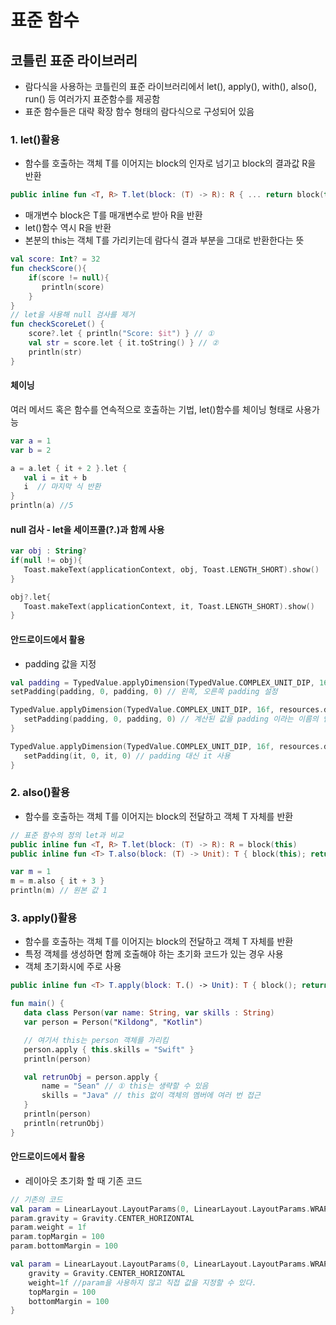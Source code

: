 # 표준 함수 

## 코틀린 표준 라이브러리 
 * 람다식을 사용하는 코틀린의 표준 라이브러리에서 let(), apply(), with(), also(), run() 등 여러가지 표준함수를 제공함
 * 표준 함수들은 대략 확장 함수 형태의 람다식으로 구성되어 있음
 
### 1. let()활용
 * 함수를 호출하는 객체 T를 이어지는 block의 인자로 넘기고 block의 결과값 R을 반환
 ```Kotlin
 public inline fun <T, R> T.let(block: (T) -> R): R { ... return block(this) }
 ```
 * 매개변수 block은 T를 매개변수로 받아 R을 반환
 * let()함수 역시 R을 반환
 * 본분의 this는 객체 T를 가리키는데 람다식 결과 부분을 그대로 반환한다는 뜻

 ```Kotlin
 val score: Int? = 32
 fun checkScore(){
     if(score != null){
        println(score)
     }
 }
 // let을 사용해 null 검사를 제거
 fun checkScoreLet() {
     score?.let { println("Score: $it") } // ①
     val str = score.let { it.toString() } // ②
     println(str)
 }
 ```
 #### 체이닝 
 여러 메서드 혹은 함수를 연속적으로 호출하는 기법, let()함수를 체이닝 형태로 사용가능
 ```Kotlin
 var a = 1
 var b = 2

 a = a.let { it + 2 }.let {
    val i = it + b
    i  // 마지막 식 반환
 }
 println(a) //5
 ```
 #### null 검사 - let을 세이프콜(?.)과 함께 사용
 ```Kotlin
 var obj : String?
 if(null != obj){
    Toast.makeText(applicationContext, obj, Toast.LENGTH_SHORT).show()
 }
 
 obj?.let{
    Toast.makeText(applicationContext, it, Toast.LENGTH_SHORT).show()
 }
 ```
 
 #### 안드로이드에서 활용
  * padding 값을 지정
 ```Kotlin
 val padding = TypedValue.applyDimension(TypedValue.COMPLEX_UNIT_DIP, 16f, resources.displayMetrics).toInt()
 setPadding(padding, 0, padding, 0) // 왼쪽, 오른쪽 padding 설정
 
 TypedValue.applyDimension(TypedValue.COMPLEX_UNIT_DIP, 16f, resources.displayMetrics).toInt().let{ padding ->  
    setPadding(padding, 0, padding, 0) // 계산된 값을 padding 이라는 이름의 인자로 받음
 }
 
 TypedValue.applyDimension(TypedValue.COMPLEX_UNIT_DIP, 16f, resources.displayMetrics).toInt().let{ padding ->  
    setPadding(it, 0, it, 0) // padding 대신 it 사용
 }
 ```

 ### 2. also()활용
  * 함수를 호출하는 객체 T를 이어지는 block의 전달하고 객체 T 자체를 반환
 ```Kotlin
 // 표준 함수의 정의 let과 비교
 public inline fun <T, R> T.let(block: (T) -> R): R = block(this)
 public inline fun <T> T.also(block: (T) -> Unit): T { block(this); return this }
 ```
 ```Kotlin
 var m = 1
 m = m.also { it + 3 }
 println(m) // 원본 값 1
 ```
 
 ### 3. apply()활용
  * 함수를 호출하는 객체 T를 이어지는 block의 전달하고 객체 T 자체를 반환
  * 특정 객체를 생성하면 함께 호출해야 하는 초기화 코드가 있는 경우 사용
  * 객체 초기화시에 주로 사용
 ```Kotlin
 public inline fun <T> T.apply(block: T.() -> Unit): T { block(); return this }
 ```
 ```Kotlin
 fun main() {
    data class Person(var name: String, var skills : String)
    var person = Person("Kildong", "Kotlin")

    // 여기서 this는 person 객체를 가리킴
    person.apply { this.skills = "Swift" }
    println(person)

    val retrunObj = person.apply { 
        name = "Sean" // ① this는 생략할 수 있음
        skills = "Java" // this 없이 객체의 멤버에 여러 번 접근
    }
    println(person)
    println(retrunObj)
 }
 ```
  #### 안드로이드에서 활용
   * 레이아웃 초기화 할 때 기존 코드
   
 ```Kotlin
 // 기존의 코드
 val param = LinearLayout.LayoutParams(0, LinearLayout.LayoutParams.WRAP_CONTENT) 
 param.gravity = Gravity.CENTER_HORIZONTAL
 param.weight = 1f
 param.topMargin = 100
 param.bottomMargin = 100
 ```
 ```Kotlin
 val param = LinearLayout.LayoutParams(0, LinearLayout.LayoutParams.WRAP_CONTENT).apply { 
     gravity = Gravity.CENTER_HORIZONTAL
     weight=1f //param을 사용하지 않고 직접 값을 지정할 수 있다.
     topMargin = 100
     bottomMargin = 100 
 }
 ```
 
